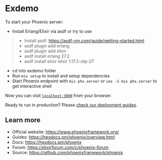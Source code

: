 # Exdemo

To start your Phoenix server:
  * Install Erlang/Elixir via asdf or try to use
  > * Install asdf: https://asdf-vm.com/guide/getting-started.html
  > * asdf plugin add erlang
  > * asdf plugin add elixir
  > * asdf install erlang 27.2
  > * asdf install elixir elixir 1.17.3-otp-27
  * cd into exdemo folder
  * Run `mix setup` to install and setup dependencies
  * Start Phoenix endpoint with `mix phx.server` or `iex -S mix phx.server` to get interactive shell

Now you can visit [`localhost:3000`](http://localhost:3000) from your browser.

Ready to run in production? Please [check our deployment guides](https://hexdocs.pm/phoenix/deployment.html).

## Learn more

  * Official website: https://www.phoenixframework.org/
  * Guides: https://hexdocs.pm/phoenix/overview.html
  * Docs: https://hexdocs.pm/phoenix
  * Forum: https://elixirforum.com/c/phoenix-forum
  * Source: https://github.com/phoenixframework/phoenix
